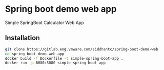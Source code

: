 # Spring boot demo web app

Simple SpringBoot Calculator Web App  

## Installation

```bash
git clone https://gitlab.eng.vmware.com/siddhantc/spring-boot-demo-web-app.git 
cd spring-boot-demo-web-app
docker build -f Dockerfile -t simple-spring-boot-app .
docker run -p 8080:8080 simple-spring-boot-app    
```
